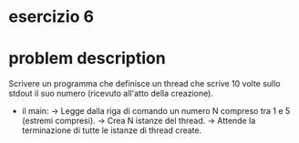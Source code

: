 # esercizio 6
# problem description
Scrivere un programma che definisce un thread che scrive 10 volte sullo stdout il suo numero (ricevuto all'atto della creazione).
- il main:
	-> Legge dalla riga di comando un numero N compreso tra 1 e 5 (estremi compresi).
	-> Crea N istanze del thread.
	-> Attende la terminazione di tutte le istanze di thread create.

